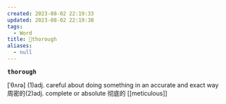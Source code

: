 ```yaml
---
created: 2023-08-02 22:19:33
updated: 2023-08-02 22:19:38
tags:
  - Word
title: 📖thorough
aliases:
  - null
---
```


<pre><strong>thorough</strong></pre>
[ˈθʌrə]
(1)adj. careful about doing something in an accurate and exact way 周密的(2)adj. complete or absolute 彻底的
[[meticulous]]
